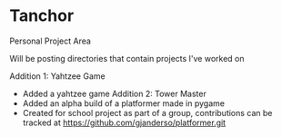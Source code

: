 # Tanchor
Personal Project Area

Will be posting directories that contain projects I've worked on

Addition 1: Yahtzee Game
* Added a yahtzee game
Addition 2: Tower Master
* Added an alpha build of a platformer made in pygame
* Created for school project as part of a group, contributions can be tracked at https://github.com/gjanderso/platformer.git
